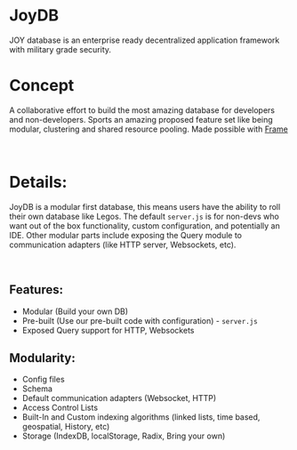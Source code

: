# JoyDB
JOY database is an enterprise ready decentralized application framework with military grade security.

# Concept
A collaborative effort to build the most amazing database for developers and non-developers. Sports an amazing proposed feature set like being modular, clustering and shared resource pooling. 
Made possible with [Frame](https://github.com/frame-js/Frame)

<br>

# Details:
JoyDB is a modular first database, this means users have the ability to roll their own database like Legos. The default `server.js` is for non-devs who want out of the box functionality, custom configuration, and potentially an IDE. Other modular parts include exposing the Query module to communication adapters (like HTTP server, Websockets, etc).

<br>

## Features:
- Modular (Build your own DB)
- Pre-built (Use our pre-built code with configuration) - `server.js`
- Exposed Query support for HTTP, Websockets

## Modularity:
- Config files
- Schema
- Default communication adapters (Websocket, HTTP)
- Access Control Lists
- Built-In and Custom indexing algorithms (linked lists, time based, geospatial, History, etc)
- Storage (IndexDB, localStorage, Radix, Bring your own)
